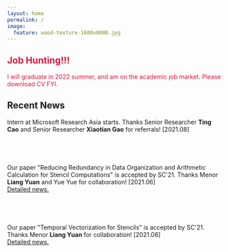 ```yaml
---
layout: home
permalink: /
image:
  feature: wood-texture-1600x8000.jpg 
---
```


<div class="tiles">

<div class="tile">
  <h2 class="post-title"><font color="CRIMSON">Job Hunting!!!</font></h2>
  <p class="post-excerpt"><font color="CRIMSON">I will graduate in 2022 summer, and am on the academic job market. Please download CV FYI.</font></p>
</div><!-- /.tile -->

<div class="tile">
  <h2 class="post-title">Recent News</h2>
  <p class="post-excerpt">Intern at Microsoft Research Asia starts. Thanks Senior Researcher <b>Ting Cao</b> and Senior Researcher <b>Xiaotian Gao</b> for referrals! [2021.08]</p>
</div><!-- /.tile -->

<div class="tile">
  <h2 class="post-title"> &nbsp;</h2>
  <p class="post-excerpt">Our paper "Reducing Redundancy in Data Organization and Arithmetic Calculation for Stencil Computations" is accepted by SC'21. Thanks Menor <b>Liang Yuan</b> and Yue Yue for collaboration! [2021.06]<a href="https://www.likun.tech/news/sc21folding"><br>Detailed news.</a></p>
</div><!-- /.tile -->

<div class="tile">
  <h2 class="post-title">&nbsp;</h2>
  <p class="post-excerpt">Our paper "Temporal Vectorization for Stencils" is accepted by SC'21. Thanks Menor <b>Liang Yuan</b> for collaboration! [2021.06]<a href="https://www.likun.tech/news/sc21temoral"><br>Detailed news.</a></p>
</div><!-- /.tile -->

</div><!-- /.tiles -->

